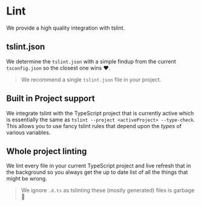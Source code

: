# Lint

We provide a high quality integration with tslint.

## tslint.json

We determine the `tslint.json` with a simple findup from the current `tsconfig.json` so the closest one wins ❤️.

> We recommend a single `tslint.json` file in your project.

## Built in Project support

We integrate tslint with the TypeScript project that is currently active which is essentially the same as `tslint --project <activeProject> --type-check`. This allows you to use fancy tslint rules that depend upon the *types* of various variables.

## Whole project linting

We lint every file in your current TypeScript project and live refresh that in the background so you always get the up to date list of all the things that might be wrong.

> We ignore `.d.ts` as tslinting these (mostly generated) files is garbage 🌹
